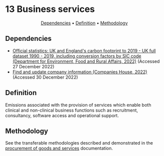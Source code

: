 # 13 Business services

<p align="center">
  <a href="#dependencies">Dependencies</a> •
  <a href="#definition">Definition</a> •
  <a href="#methodology">Methodology</a>
</p>

## Dependencies

* [Official statistics: UK and England's carbon footprint to 2019 - UK full dataset 1990 - 2019, including conversion factors by SIC code (Department for Environment, Food and Rural Affairs, 2022)](https://www.gov.uk/government/statistics/uks-carbon-footprint) (Accessed 27 December 2022)
* [Find and update company information (Companies House, 2022)](https://find-and-update.company-information.service.gov.uk/) (Accessed 30 December 2022)

## Definition

Emissions associated with the provision of services which enable both clinical and non-clinical business functions such as recruitment, consultancy, software access and operational support.

## Methodology

See the transferable methodologies described and demonstrated in the [procurement of goods and services](/Chapters/100_kmsimg_procurement.md) documentation.
